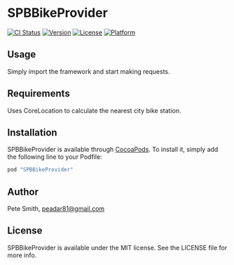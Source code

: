 # SPBBikeProvider

[![CI Status](https://travis-ci.org/superpeteblaze/BikeyProvider.svg?branch=master)](https://travis-ci.org/superpeteblaze/BikeyProvider)
[![Version](https://img.shields.io/cocoapods/v/SPBBikeProvider.svg?style=flat)](http://cocoapods.org/pods/SPBBikeProvider)
[![License](https://img.shields.io/cocoapods/l/SPBBikeProvider.svg?style=flat)](http://cocoapods.org/pods/SPBBikeProvider)
[![Platform](https://img.shields.io/cocoapods/p/SPBBikeProvider.svg?style=flat)](http://cocoapods.org/pods/SPBBikeProvider)

## Usage

Simply import the framework and start making requests.

## Requirements

Uses CoreLocation to calculate the nearest city bike station.

## Installation

SPBBikeProvider is available through [CocoaPods](http://cocoapods.org). To install
it, simply add the following line to your Podfile:

```ruby
pod "SPBBikeProvider"
```

## Author

Pete Smith, peadar81@gmail.com

## License

SPBBikeProvider is available under the MIT license. See the LICENSE file for more info.
